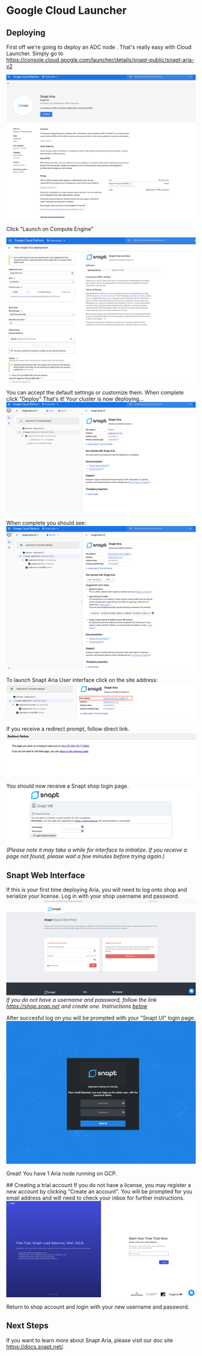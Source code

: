 # Google Cloud Launcher

## Deploying
First off we're going to deploy an ADC node .  That's really easy with Cloud Launcher.  Simply go to https://console.cloud.google.com/launcher/details/snapt-public/snapt-aria-v2

![](./img/landing.png)

Click "Launch on Compute Engine"

![](./img/deploy.png)

You can accept the default settings or customize them.  When complete click "Deploy"
That's it!  Your cluster is now deploying...
![](./img/deploying.png)

When complete you should see:
![](./img/deployed.png)

To launch Snapt Aria User interface click on the site address: 
![](./img/site-address.png)

If you receive a redirect prompt, follow direct link. 
![](./img/redirect.png)

You should now receive a Snapt shop login page.
![](./img/browse.png)
*(Please note it may take a while for interface to initialize. If you receive a page not found, please wait a few minutes before trying again.)*

## Snapt Web Interface
If this is your first time deploying Aria, you will need to log onto shop and serialize your license. 
Log in with your shop username and password.
![](./img/shop.png)
*If you do not have a username and password, follow the link https://shop.snap.net and create one. Instructions [below](#new)*

After succesful log on you will be prompted with your "Snapt UI" login page.
![](./img/login.png)

Great! You have 1 Aria node running on GCP.

<a name="new"></a>## Creating a trial account 
If you do not have a license, you may register a new account by clicking "Create an account". You will be prompted for you email address and will need to check your inbox for further instructions.
![](./img/trial.png)

Return to shop account and login with your new username and password.


## Next Steps

If you want to learn more about Snapt Aria, please visit our doc site https://docs.snapt.net/.


